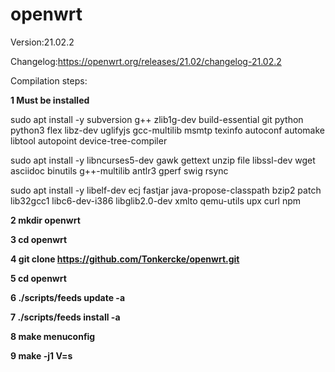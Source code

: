 openwrt
=
Version:21.02.2

Changelog:https://openwrt.org/releases/21.02/changelog-21.02.2

Compilation steps:

**1 Must be installed**

sudo apt install -y subversion g++ zlib1g-dev build-essential git python python3 flex libz-dev  uglifyjs gcc-multilib msmtp texinfo autoconf automake libtool autopoint device-tree-compiler

sudo apt install -y libncurses5-dev gawk gettext unzip file libssl-dev wget asciidoc binutils g++-multilib antlr3 gperf swig rsync

sudo apt install -y libelf-dev ecj fastjar java-propose-classpath bzip2 patch lib32gcc1 libc6-dev-i386 libglib2.0-dev xmlto qemu-utils upx curl npm


**2 mkdir openwrt**

**3 cd openwrt**

**4 git clone https://github.com/Tonkercke/openwrt.git**

**5 cd openwrt**

**6 ./scripts/feeds update -a**

**7 ./scripts/feeds install -a**

**8 make menuconfig**

**9 make -j1 V=s**
